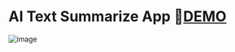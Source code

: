 # AI Text Summarize App 🌈[DEMO](https://textsummarizer-ai.onrender.com/)
![image](https://github.com/ssr0095/TextSummarizer_AI/assets/71970489/64162d94-573c-4096-a301-ef05c1d1148e)
